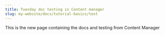 ```yaml
---
title: Tuesday doc testing in Content manager
slug: my-website/docs/tutorial-basics/test
---
```

This is the new page containing the docs and testing from Content Manager